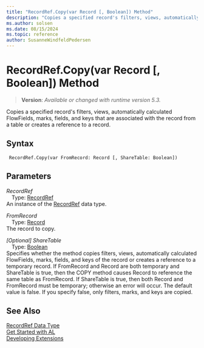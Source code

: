 ```yaml
---
title: "RecordRef.Copy(var Record [, Boolean]) Method"
description: "Copies a specified record's filters, views, automatically calculated FlowFields, marks, fields, and keys that are associated with the record from a table or creates a reference to a record."
ms.author: solsen
ms.date: 08/15/2024
ms.topic: reference
author: SusanneWindfeldPedersen
---
```

[//]: # (START>DO_NOT_EDIT)
[//]: # (IMPORTANT:Do not edit any of the content between here and the END>DO_NOT_EDIT.)
[//]: # (Any modifications should be made in the .xml files in the ModernDev repo.)
# RecordRef.Copy(var Record [, Boolean]) Method
> **Version**: _Available or changed with runtime version 5.3._

Copies a specified record's filters, views, automatically calculated FlowFields, marks, fields, and keys that are associated with the record from a table or creates a reference to a record.


## Syntax
```AL
 RecordRef.Copy(var FromRecord: Record [, ShareTable: Boolean])
```
## Parameters
*RecordRef*  
&emsp;Type: [RecordRef](recordref-data-type.md)  
An instance of the [RecordRef](recordref-data-type.md) data type.  

*FromRecord*  
&emsp;Type: [Record](../record/record-data-type.md)  
The record to copy.  

*[Optional] ShareTable*  
&emsp;Type: [Boolean](../boolean/boolean-data-type.md)  
Specifies whether the method copies filters, views, automatically calculated FlowFields, marks, fields, and keys of the record or creates a reference to a temporary record. If FromRecord and Record are both temporary and ShareTable is true, then the COPY method causes Record to reference the same table as FromRecord. If ShareTable is true, then both Record and FromRecord must be temporary; otherwise an error will occur. The default value is false. If you specify false, only filters, marks, and keys are copied.  



[//]: # (IMPORTANT: END>DO_NOT_EDIT)
## See Also
[RecordRef Data Type](recordref-data-type.md)  
[Get Started with AL](../../devenv-get-started.md)  
[Developing Extensions](../../devenv-dev-overview.md)